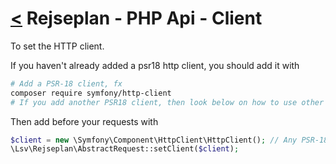 [<](index.md) Rejseplan - PHP Api - Client
=========================

To set the HTTP client.

If you haven't already added a psr18 http client, you should add it with

```bash
# Add a PSR-18 client, fx
composer require symfony/http-client
# If you add another PSR18 client, then look below on how to use other PSR 18 clients
```

Then add before your requests with

```php
$client = new \Symfony\Component\HttpClient\HttpClient(); // Any PSR-18 http client can be used
\Lsv\Rejseplan\AbstractRequest::setClient($client);
```
